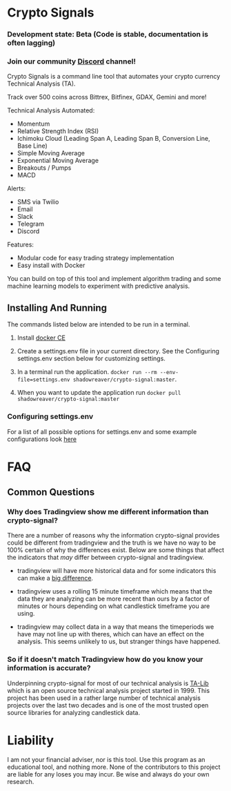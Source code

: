# Crypto Signals

### Development state: Beta (Code is stable, documentation is often lagging)

### Join our community [Discord](https://discord.gg/MWTJVFf) channel!

Crypto Signals is a command line tool that automates your crypto currency Technical Analysis (TA).

Track over 500 coins across Bittrex, Bitfinex, GDAX, Gemini and more!

Technical Analysis Automated:
* Momentum
* Relative Strength Index (RSI)
* Ichimoku Cloud (Leading Span A, Leading Span B, Conversion Line, Base Line)
* Simple Moving Average
* Exponential Moving Average
* Breakouts / Pumps
* MACD

Alerts:
* SMS via Twilio
* Email
* Slack
* Telegram
* Discord

Features:
* Modular code for easy trading strategy implementation
* Easy install with Docker

You can build on top of this tool and implement algorithm trading and some machine learning models to experiment with predictive analysis.

## Installing And Running
The commands listed below are intended to be run in a terminal.

1. Install [docker CE](https://docs.docker.com/install/)

1. Create a settings.env file in your current directory. See the Configuring settings.env section below for customizing settings.

1. In a terminal run the application. `docker run --rm --env-file=settings.env shadowreaver/crypto-signal:master`.

1. When you want to update the application run `docker pull shadowreaver/crypto-signal:master`

### Configuring settings.env

For a list of all possible options for settings.env and some example configurations look [here](docs/config.md)

# FAQ

## Common Questions

### Why does Tradingview show me different information than crypto-signal?
There are a number of reasons why the information crypto-signal provides could be different from tradingview and the truth is we have no way to be 100% certain of why the differences exist. Below are some things that affect the indicators that _may_ differ between crypto-signal and tradingview.

- tradingview will have more historical data and for some indicators this can make a [big difference](https://ta-lib.org/d_api/ta_setunstableperiod.html).

- tradingview uses a rolling 15 minute timeframe which means that the data they are analyzing can be more recent than ours by a factor of minutes or hours depending on what candlestick timeframe you are using.

- tradingview may collect data in a way that means the timeperiods we have may not line up with theres, which can have an effect on the analysis. This seems unlikely to us, but stranger things have happened.

### So if it doesn't match Tradingview how do you know your information is accurate?
Underpinning crypto-signal for most of our technical analysis is [TA-Lib](https://ta-lib.org/index.html) which is an open source technical analysis project started in 1999. This project has been used in a rather large number of technical analysis projects over the last two decades and is one of the most trusted open source libraries for analyzing candlestick data.

# Liability
I am not your financial adviser, nor is this tool. Use this program as an educational tool, and nothing more. None of the contributors to this project are liable for any loses you may incur. Be wise and always do your own research.
